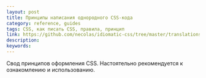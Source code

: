 ```yaml
---
layout: post
title: Принципы написания однородного CSS-кода
category: reference, guides
tags: CSS, как писать CSS, правила, принцип
link: https://github.com/necolas/idiomatic-css/tree/master/translations/ru-RU
description:
keywords:
---
```


<p>Свод принципов оформления CSS. Настоятельно рекомендуется к ознакомлению и использованию.</p>
